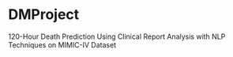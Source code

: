# DMProject
120-Hour Death Prediction Using Clinical Report Analysis with NLP Techniques on MIMIC-IV Dataset
